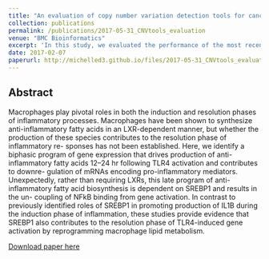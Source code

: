 ```yaml
---
title: "An evaluation of copy number variation detection tools for cancer using whole exome sequencing data"
collection: publications
permalink: /publications/2017-05-31_CNVtools_evaluation
venue: "BMC Bioinformatics"
excerpt: 'In this study, we evaluated the performance of the most recent and commonly used CNV detection tools for WES data in cancer to address their limitations and provide guidelines for developing new ones. We focused on the tools that have been designed or have the ability to detect cancer somatic aberrations.'
date: 2017-02-07
paperurl: http://michelled3.github.io/files/2017-05-31_CNVtools_evaluation.pdf
---
```


## Abstract
Macrophages play pivotal roles in both the induction and resolution phases of inflammatory processes. Macrophages have been shown to synthesize anti-inflammatory fatty acids in an LXR-dependent manner, but whether the production of these species contributes to the resolution phase of inflammatory re- sponses has not been established. Here, we identify a biphasic program of gene expression that drives production of anti-inflammatory fatty acids 12–24 hr following TLR4 activation and contributes to downre- gulation of mRNAs encoding pro-inflammatory mediators. Unexpectedly, rather than requiring LXRs, this late program of anti-inflammatory fatty acid biosynthesis is dependent on SREBP1 and results in the un- coupling of NFkB binding from gene activation. In contrast to previously identified roles of SREBP1 in promoting production of IL1B during the induction phase of inflammation, these studies provide evidence that SREBP1 also contributes to the resolution phase of TLR4-induced gene activation by reprogramming macrophage lipid metabolism.

[Download paper here](2017-05-31_CNVtools_evaluation.pdf)
